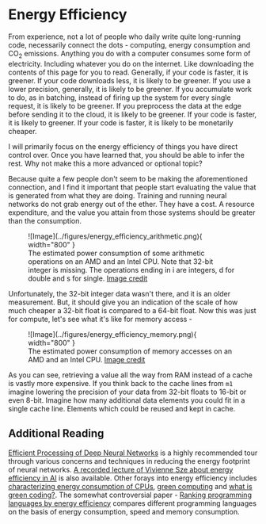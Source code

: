 # Energy Efficiency
From experience, not a lot of people who daily write quite long-running code, necessarily
connect the dots - computing, energy consumption and CO<sub>2</sub> emissions. Anything you
do with a computer consumes some form of electricity. Including whatever you do on the internet.
Like downloading the contents of this page for you to read. Generally, if your code is faster, it is greener.
If your code downloads less, it is likely to be greener. If you use a lower precision, generally, it is likely
to be greener. If you accumulate work to do, as in batching, instead of firing up the system for every
single request, it is likely to be greener. If you preprocess the data at the edge before sending it to the
cloud, it is likely to be greener. If your code is faster, it is likely to greener. If your code is faster,
it is likely to be monetarily cheaper.

I will primarily focus on the energy efficiency of things you have direct control over. Once you
have learned that, you should be able to infer the rest. Why not make this a more advanced or optional topic?

Because quite a few people don't seem to be making the aforementioned connection, and I find it
important that people start evaluating the value that is generated from what they are doing.
Training and running neural networks do not grab energy out of the ether. They have a cost.
A resource expenditure, and the value you attain from those systems should be greater than
the consumption.

<figure markdown>
![Image](../figures/energy_efficiency_arithmetic.png){ width="800" }
<figcaption>
The estimated power consumption of some arithmetic operations on an AMD and an Intel
CPU. Note that 32-bit integer is missing. The operations ending in i are integers,
d for double and s for single.
<a href="https://ieeexplore.ieee.org/document/5598316">
Image credit </a>
</figcaption>
</figure>

Unfortunately, the 32-bit integer data wasn't there, and it is an older measurement.
But, it should give you an indication of the scale of how much cheaper a 32-bit
float is compared to a 64-bit float. Now this was just for compute, let's
see what it's like for memory access -

<figure markdown>
![Image](../figures/energy_efficiency_memory.png){ width="800" }
<figcaption>
The estimated power consumption of memory accesses on an AMD and an Intel
CPU.
<a href="https://ieeexplore.ieee.org/document/5598316">
Image credit </a>
</figcaption>
</figure>

As you can see, retrieving a value all the way from RAM instead of a cache is vastly more expensive. If you
think back to the cache lines from ```m1``` imagine lowering the precision of your data from 32-bit floats
to 16-bit or even 8-bit. Imagine how many additional data elements you could fit in a single cache line.
Elements which could be reused and kept in cache.

## Additional Reading
[Efficient Processing of Deep Neural Networks][0] is a highly
recommended tour through various concerns and techniques in reducing the energy footprint of
neural networks. [A recorded lecture of Vivienne Sze about energy efficiency in AI][1] is also available.
Other forays into energy efficiency includes [characterizing energy consumption of CPUs][2],
[green computing][3] and [what is green coding?][4]. The somewhat controversial paper -
[Ranking programming languages by energy efficiency][5] compares different programming languages on the basis
of energy consumption, speed and memory consumption.

[0]: https://arxiv.org/pdf/1703.09039.pdf
[1]: https://www.youtube.com/watch?v=WbLQqPw_n88
[2]: https://ieeexplore.ieee.org/document/5598316
[3]: https://en.wikipedia.org/wiki/Green_computing
[4]: https://geekflare.com/green-coding/
[5]: https://www.sciencedirect.com/science/article/pii/S0167642321000022
